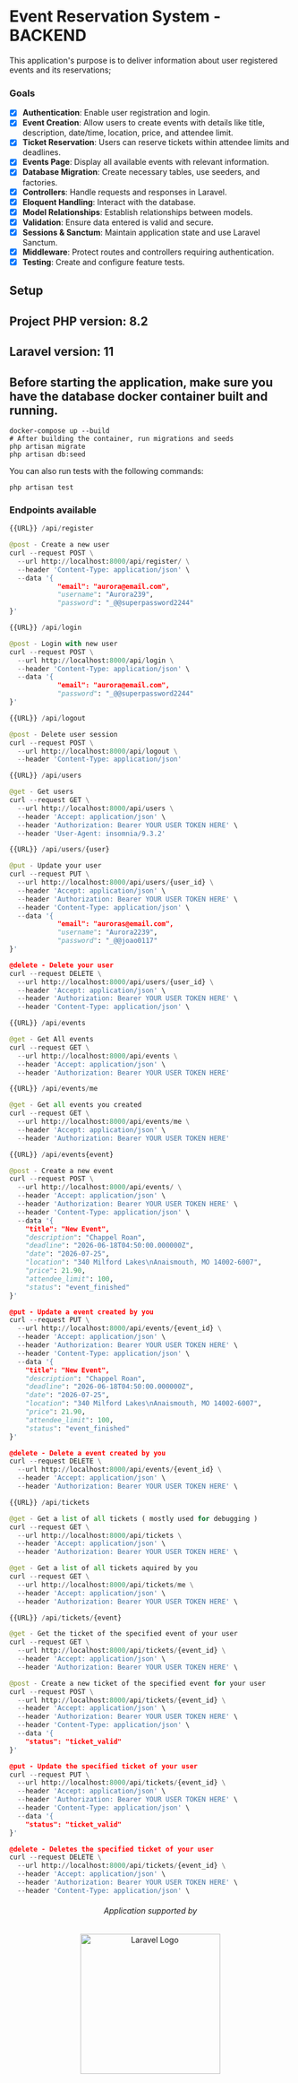 # Event Reservation System - BACKEND

This application's purpose is to deliver information about user registered events and its reservations;

### Goals

- [x] **Authentication**: Enable user registration and login.
- [x] **Event Creation**: Allow users to create events with details like title, description, date/time, location, price, and attendee limit.
- [x] **Ticket Reservation**: Users can reserve tickets within attendee limits and deadlines.
- [x] **Events Page**: Display all available events with relevant information.
- [x] **Database Migration**: Create necessary tables, use seeders, and factories.
- [x] **Controllers**: Handle requests and responses in Laravel.
- [x] **Eloquent Handling**: Interact with the database.
- [x] **Model Relationships**: Establish relationships between models.
- [x] **Validation**: Ensure data entered is valid and secure.
- [x] **Sessions & Sanctum**: Maintain application state and use Laravel Sanctum.
- [x] **Middleware**: Protect routes and controllers requiring authentication.
- [x] **Testing**: Create and configure feature tests.

## Setup

## Project PHP version: 8.2
## Laravel version: 11

## Before starting the application, make sure you have the database docker container built and running.

```
docker-compose up --build
# After building the container, run migrations and seeds
php artisan migrate
php artisan db:seed
```

You can also run tests with the following commands:
```
php artisan test
```

### Endpoints available


```python
{{URL}} /api/register

@post - Create a new user
curl --request POST \
  --url http://localhost:8000/api/register/ \
  --header 'Content-Type: application/json' \
  --data '{
			"email": "aurora@email.com",
			"username": "Aurora239",
			"password": "_@@superpassword2244"
}'
```

```python
{{URL}} /api/login

@post - Login with new user
curl --request POST \
  --url http://localhost:8000/api/login \
  --header 'Content-Type: application/json' \
  --data '{
			"email": "aurora@email.com",
			"password": "_@@superpassword2244"
}'
```

```python
{{URL}} /api/logout

@post - Delete user session
curl --request POST \
  --url http://localhost:8000/api/logout \
  --header 'Content-Type: application/json'
```


```python
{{URL}} /api/users

@get - Get users
curl --request GET \
  --url http://localhost:8000/api/users \
  --header 'Accept: application/json' \
  --header 'Authorization: Bearer YOUR USER TOKEN HERE' \
  --header 'User-Agent: insomnia/9.3.2'

```


```python
{{URL}} /api/users/{user}

@put - Update your user
curl --request PUT \
  --url http://localhost:8000/api/users/{user_id} \
  --header 'Accept: application/json' \
  --header 'Authorization: Bearer YOUR USER TOKEN HERE' \
  --header 'Content-Type: application/json' \
  --data '{
			"email": "auroras@email.com",
			"username": "Aurora2239",
			"password": "_@@joao0117"
}'

@delete - Delete your user
curl --request DELETE \
  --url http://localhost:8000/api/users/{user_id} \
  --header 'Accept: application/json' \
  --header 'Authorization: Bearer YOUR USER TOKEN HERE' \
  --header 'Content-Type: application/json' \
```


```python
{{URL}} /api/events

@get - Get All events
curl --request GET \
  --url http://localhost:8000/api/events \
  --header 'Accept: application/json' \
  --header 'Authorization: Bearer YOUR USER TOKEN HERE'
```

```python
{{URL}} /api/events/me

@get - Get all events you created
curl --request GET \
  --url http://localhost:8000/api/events/me \
  --header 'Accept: application/json' \
  --header 'Authorization: Bearer YOUR USER TOKEN HERE'
```

```python
{{URL}} /api/events{event}

@post - Create a new event
curl --request POST \
  --url http://localhost:8000/api/events/ \
  --header 'Accept: application/json' \
  --header 'Authorization: Bearer YOUR USER TOKEN HERE' \
  --header 'Content-Type: application/json' \
  --data '{
	"title": "New Event",
	"description": "Chappel Roan",
	"deadline": "2026-06-18T04:50:00.000000Z",
	"date": "2026-07-25",
	"location": "340 Milford Lakes\nAnaismouth, MO 14002-6007",
	"price": 21.90,
	"attendee_limit": 100,
	"status": "event_finished"
}'

@put - Update a event created by you
curl --request PUT \
  --url http://localhost:8000/api/events/{event_id} \
  --header 'Accept: application/json' \
  --header 'Authorization: Bearer YOUR USER TOKEN HERE' \
  --header 'Content-Type: application/json' \
  --data '{
	"title": "New Event",
	"description": "Chappel Roan",
	"deadline": "2026-06-18T04:50:00.000000Z",
	"date": "2026-07-25",
	"location": "340 Milford Lakes\nAnaismouth, MO 14002-6007",
	"price": 21.90,
	"attendee_limit": 100,
	"status": "event_finished"
}'

@delete - Delete a event created by you 
curl --request DELETE \
  --url http://localhost:8000/api/events/{event_id} \
  --header 'Accept: application/json' \
  --header 'Authorization: Bearer YOUR USER TOKEN HERE' \
```

```python
{{URL}} /api/tickets

@get - Get a list of all tickets ( mostly used for debugging )
curl --request GET \
  --url http://localhost:8000/api/tickets \
  --header 'Accept: application/json' \
  --header 'Authorization: Bearer YOUR USER TOKEN HERE' \
```

```python
@get - Get a list of all tickets aquired by you
curl --request GET \
  --url http://localhost:8000/api/tickets/me \
  --header 'Accept: application/json' \
  --header 'Authorization: Bearer YOUR USER TOKEN HERE' \
```

```python
{{URL}} /api/tickets/{event}

@get - Get the ticket of the specified event of your user
curl --request GET \
  --url http://localhost:8000/api/tickets/{event_id} \
  --header 'Accept: application/json' \
  --header 'Authorization: Bearer YOUR USER TOKEN HERE' \

@post - Create a new ticket of the specified event for your user
curl --request POST \
  --url http://localhost:8000/api/tickets/{event_id} \
  --header 'Accept: application/json' \
  --header 'Authorization: Bearer YOUR USER TOKEN HERE' \
  --header 'Content-Type: application/json' \
  --data '{
	"status": "ticket_valid"
}'

@put - Update the specified ticket of your user
curl --request PUT \
  --url http://localhost:8000/api/tickets/{event_id} \
  --header 'Accept: application/json' \
  --header 'Authorization: Bearer YOUR USER TOKEN HERE' \
  --header 'Content-Type: application/json' \
  --data '{
	"status": "ticket_valid"
}'

@delete - Deletes the specified ticket of your user
curl --request DELETE \
  --url http://localhost:8000/api/tickets/{event_id} \
  --header 'Accept: application/json' \
  --header 'Authorization: Bearer YOUR USER TOKEN HERE' \
  --header 'Content-Type: application/json' \
```

<h6 align="center">Application supported by</h6>

<p align="center"><a href="https://laravel.com" target="_blank"><img src="https://raw.githubusercontent.com/laravel/art/master/logo-lockup/5%20SVG/2%20CMYK/1%20Full%20Color/laravel-logolockup-cmyk-red.svg" width="250" alt="Laravel Logo"></a></p>